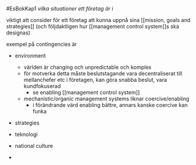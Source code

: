 #EsBokKap1
*vilka situationer ett företag är i*

viktigt att consider för ett företag att kunna uppnå sina [[mission, goals and strategies]] (och följdaktligen hur [[management control system]]s ska designas)

exempel på contingencies är
- environment
	- världen är changing och unpredictable och komplex
	- för motverka detta måste beslutstagande vara decentraliserat till mellanchefer etc i företagen, kan göra snabba beslut, vara kundfokuserad
		- se enabling [[management control system]]
	- mechanistic/organic management systems liknar coercive/enabling
		- i förändrande värd enabling bättre, annars kanske coercive kan funka
	
- strategies
- teknologi
- national culture
-